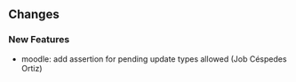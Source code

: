 ## Changes

### New Features

* moodle: add assertion for pending update types allowed (Job Céspedes Ortiz)
